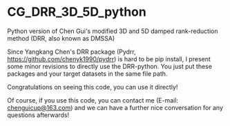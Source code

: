# CG_DRR_3D_5D_python
Python version of Chen Gui's modified 3D and 5D damped rank-reduction method (DRR, also known as DMSSA)

Since Yangkang Chen's DRR package (Pydrr, https://github.com/chenyk1990/pydrr) is hard to be pip install, I present some minor revisions to directly use the DRR-python. You just put these packages and your target datasets in the same file path.

Congratulations on seeing this code, you can use it directly!

Of course, if you use this code, you can contact me (E-mail: chenguicup@163.com) and we can have a further nice conversation for any questions afterwards!
